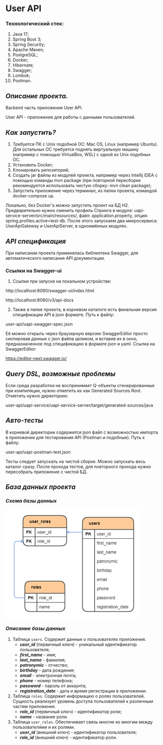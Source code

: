 # User API

### Технологический стек:

1. Java 17;
2. Spring Boot 3;
3. Spring Security;
4. Apache Maven;
5. PostgreSQL;
6. Docker;
7. Hibernate;
8. Swagger;
9. Lombok;
10. Postman.

## _Описание проекта._

Backend часть приложения User API. 

User API - приложение для работы с данными пользователей.

## _Как запустить?_

1. Требуется ПК с Unix подобной ОС: Mac OS, Linux (например Ubuntu). Для остальных ОС требуется поднять виртуальную
   машину (например с помощью VirtualBox, WSL) с одной из Unix подобных ОС.
2. Установить Docker;
3. Клонировать репозиторий;
4. Создать jar файлы из модулей проекта, например через Intellij IDEA с помощью команды mvn package (при повторной
   пересборке рекомендуется использовать чистую сборку: mvn clean package);
5. Запустить приложение через терминал, из папки проекта, командой docker-compose up.

Локально, без Docker'a можно запустить проект на БД H2. Предварительно нужно сменить профиль
Спринга в модуле: uapi-service-server/src/main/resources/, файл: application.property, опция:
spring.profiles.active=test-db. После этого запускаем два микросервиса: UserApiGateway и UserApiServer,
в одноимённых модулях.

## _API спецификация_

При написании проекта применялась библиотека Swagger, для автоматического написания API документации.

### Ссылки на Swagger-ui

1. Ссылки при запуске на локальном устройстве:

http://localhost:8080/swagger-ui/index.html

http://localhost:8080/v3/api-docs

2. Также в папке проекта, в корневом каталоге есть финальная версия спецификации API в json формате.
   Путь к файлу:

user-api/uapi-swagger-spec.json

Её можно открыть через браузерную версию SwaggerEditor просто скопировав данные с json файла целиком, и
вставив их в окно, предназначенное под спецификацию в формате json и yaml. Ссылка на SwaggerEditor:

https://editor-next.swagger.io/

## _Query DSL, возможные проблемы_

Если среда разработки не воспринимает Q-объекты сгенерированные при компиляции, нужно отметить их как 
Generated Sources Root. Отметить нужно директорию:

user-api/uapi-service/uapi-service-server/target/generated-sources/java

## _Авто-тесты_

В корневой директории содержится json файл с возможностью импорта в приложение для тестирования API 
(Postman и подобные). Путь к файлу:

user-api/uapi-postman-test.json

Тесты следует запускать на чистой сборке. Можно запускать весь каталог сразу. После прохода тестов, 
для повторного прохода нужно пересобрать приложение с чистой БД.

## _База данных проекта_

### _Схема базы данных_

![ER-diagram USER API Server.](uapi_db.png)

### _Описание базы данных_
1. Таблица `users`. Содержит данные о пользователях приложения.
    * _**user_id**_ (первичный ключ) - уникальный идентификатор пользователя;
    * _**first_name**_ - имя;
    * _**last_name**_ - фамилия;
    * _**patronymic**_ - отчество;
    * _**birthday**_ - дата рождения;
    * _**email**_ - электронная почта;
    * _**phone**_ - номер телефона;
    * _**password**_ - пароль от аккаунта;
    * _**registration_date**_ - дата и время регистрации в приложении.
2. Таблица `roles`. Содержит информацию о ролях пользователей. Сущность реализует уровень
   доступа пользователей к различным частям приложения.
    * _**role_id**_ (первичный ключ) - идентификатор роли;
    * _**name**_ - название роли.
3. Таблица `user_roles`. Обеспечивает связь многие ко многим между пользователями и их ролями.
    * _**user_id**_ (внешний ключ) - идентификатор пользователя;
    * _**role_id**_ (внешний ключ) - идентификатор роли.